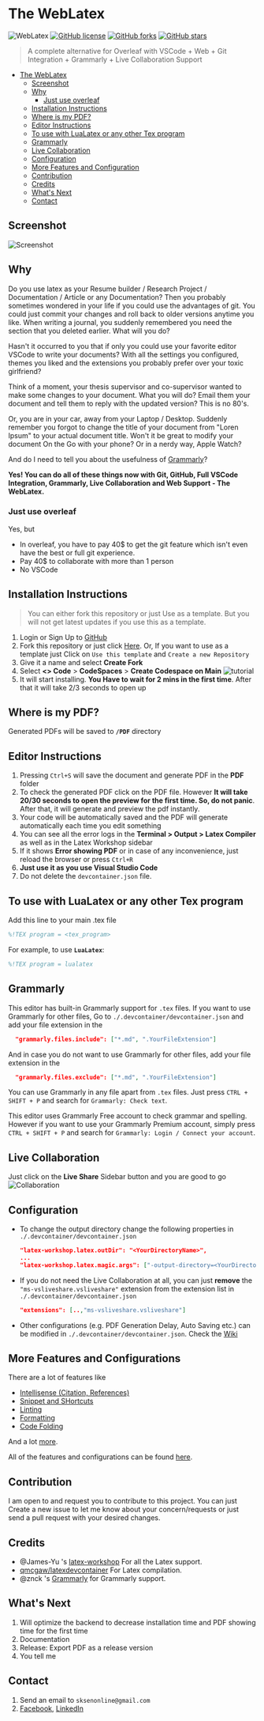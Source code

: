 # The WebLatex

![WebLatex](images/image.png)
[![GitHub license](https://img.shields.io/github/license/sanjib-sen/WebLaTex?style=for-the-badge)](https://github.com/sanjib-sen/WebLaTex/blob/main/LICENSE)
[![GitHub forks](https://img.shields.io/github/forks/sanjib-sen/WebLaTex?color=orange&label=Users%20%F0%9F%91%A8%E2%80%8D%F0%9F%92%BB&style=for-the-badge)](https://github.com/sanjib-sen/WebLaTex/network)
[![GitHub stars](https://img.shields.io/github/stars/sanjib-sen/WebLaTex?color=red&label=Loved%20%F0%9F%92%96&style=for-the-badge)](https://github.com/sanjib-sen/WebLaTex/stargazers)

> A complete alternative for Overleaf with VSCode + Web + Git Integration + Grammarly + Live Collaboration Support

- [The WebLatex](#the-weblatex)
  - [Screenshot](#screenshot)
  - [Why](#why)
    - [Just use overleaf](#just-use-overleaf)
  - [Installation Instructions](#installation-instructions)
  - [Where is my PDF?](#where-is-my-pdf)
  - [Editor Instructions](#editor-instructions)
  - [To use with LuaLatex or any other Tex program](#to-use-with-lualatex-or-any-other-tex-program)
  - [Grammarly](#grammarly)
  - [Live Collaboration](#live-collaboration)
  - [Configuration](#configuration)
  - [More Features and Configuration](#more-features-and-configurations)
  - [Contribution](#contribution)
  - [Credits](#credits)
  - [What's Next](#whats-next)
  - [Contact](#contact)

## Screenshot

![Screenshot](images/screenshot.png)

## Why

Do you use latex as your Resume builder / Research Project / Documentation / Article or any Documentation? Then you probably sometimes wondered in your life if you could use the advantages of git. You could just commit your changes and roll back to older versions anytime you like. When writing a journal, you suddenly remembered you need the section that you deleted earlier. What will you do?

Hasn't it occurred to you that if only you could use your favorite editor VSCode to write your documents? With all the settings you configured, themes you liked and the extensions you probably prefer over your toxic girlfriend?

Think of a moment, your thesis supervisor and co-supervisor wanted to make some changes to your document. What you will do? Email them your document and tell them to reply with the updated version? This is no 80's.

Or, you are in your car, away from your Laptop / Desktop. Suddenly remember you forgot to change the title of your document from "Loren Ipsum" to your actual document title. Won't it be great to modify your document On the Go with your phone? Or in a nerdy way, Apple Watch?

And do I need to tell you about the usefulness of [Grammarly](https://www.grammarly.com/)?

**Yes! You can do all of these things now with Git, GitHub, Full VSCode Integration, Grammarly, Live Collaboration and Web Support - The WebLatex.**

### Just use overleaf

Yes, but

- In overleaf, you have to pay 40$ to get the git feature which isn't even have the best or full git experience.
- Pay 40$ to collaborate with more than 1 person
- No VSCode

## Installation Instructions

> You can either fork this repository or just Use as a template. But you will not get latest updates if you use this as a template.

1. Login or Sign Up to [GitHub](https://github.com/login)
2. Fork this repository or just click [Here](https://github.com/sanjib-sen/weblatex/fork). Or, If you want to use as a template just Click on `Use this template` and `Create a new Repository`
3. Give it a name and select **Create Fork**
4. Select **<> Code** > **CodeSpaces** > **Create Codespace on Main**
    ![tutorial](images/tutorial.gif)
5. It will start installing. **You Have to wait for 2 mins in the first time**. After that it will take 2/3 seconds to open up

## Where is my PDF?

Generated PDFs will be saved to **`/PDF`** directory

## Editor Instructions

1. Pressing `Ctrl+S` will save the document and generate PDF in the **PDF** folder
2. To check the generated PDF click on the PDF file. However **It will take 20/30 seconds to open the preview for the first time. So, do not panic**. After that, it will generate and preview the pdf instantly.
3. Your code will be automatically saved and the PDF will generate automatically each time you edit something
4. You can see all the error logs in the **Terminal > Output > Latex Compiler** as well as in the Latex Workshop sidebar
5. If it shows **Error showing PDF** or in case of any inconvenience, just reload the browser or press `Ctrl+R`
6. **Just use it as you use Visual Studio Code**
7. Do not delete the `devcontainer.json` file.

## To use with LuaLatex or any other Tex program

Add this line to your main .tex file

```tex
%!TEX program = <tex_program>
```

For example, to use **`LuaLatex`**:

```tex
%!TEX program = lualatex
```

## Grammarly

This editor has built-in Grammarly support for `.tex` files. If you want to use Grammarly for other files, Go to `./.devcontainer/devcontainer.json` and add your file extension in the

  ```json
    "grammarly.files.include": ["*.md", ".YourFileExtension"]
  ```

And in case you do not want to use Grammarly for other files, add your file extension in the

  ```json
    "grammarly.files.exclude": ["*.md", ".YourFileExtension"]
  ```

You can use Grammarly in any file apart from `.tex` files. Just press `CTRL + SHIFT + P` and search for `Grammarly: Check text`.

This editor uses Grammarly Free account to check grammar and spelling. However if you want to use your Grammarly Premium account, simply press `CTRL + SHIFT + P` and search for `Grammarly: Login / Connect your account`.

## Live Collaboration

Just click on the **Live Share** Sidebar button and you are good to go
  ![Collaboration](images/collaborate.png)

## Configuration

- To change the output directory change the following properties in `./.devcontainer/devcontainer.json`

    ```json
    "latex-workshop.latex.outDir": "<YourDirectoryName>",
    ...
    "latex-workshop.latex.magic.args": ["-output-directory=<YourDirectoryName>",..],
    ```

- If you do not need the Live Collaboration at all, you can just **remove** the `"ms-vsliveshare.vsliveshare"` extension from the extension list in `./.devcontainer/devcontainer.json`

    ```json
    "extensions": [..,"ms-vsliveshare.vsliveshare"]
    ```

- Other configurations (e.g. PDF Generation Delay, Auto Saving etc.) can be modified in `./.devcontainer/devcontainer.json`. Check the [Wiki](https://github.com/James-Yu/LaTeX-Workshop/wiki)

## More Features and Configurations

There are a lot of features like

- [Intellisense (Citation, References)](https://github.com/James-Yu/LaTeX-Workshop/wiki/Intellisense)
- [Snippet and SHortcuts](https://github.com/James-Yu/LaTeX-Workshop/wiki/Snippets)
- [Linting](https://github.com/James-Yu/LaTeX-Workshop/wiki/Linters)
- [Formatting](https://github.com/James-Yu/LaTeX-Workshop/wiki/Format)
- [Code Folding](https://github.com/James-Yu/LaTeX-Workshop/wiki/ExtraFeatures#code-folding)

And a lot [more](https://github.com/James-Yu/LaTeX-Workshop/wiki/ExtraFeatures).

All of the features and configurations can be found [here](https://github.com/James-Yu/LaTeX-Workshop/wiki).

## Contribution

I am open to and request you to contribute to this project. You can just Create a new issue to let me know about your concern/requests or just send a pull request with your desired changes.

## Credits

- @James-Yu 's [latex-workshop](https://github.com/James-Yu/LaTeX-Workshop) For all the Latex support.
- [qmcgaw/latexdevcontainer](https://hub.docker.com/r/qmcgaw/latexdevcontainer) For Latex compilation.
- @znck 's [Grammarly](https://github.com/znck/grammarly) for Grammarly support.

## What's Next

1. Will optimize the backend to decrease installation time and PDF showing time for the first time
2. Documentation
3. Release: Export PDF as a release version
4. You tell me

## Contact

1. Send an email to `sksenonline@gmail.com`
2. [Facebook](https://www.facebook.com/sanjib.kumarsen.963/), [LinkedIn](https://www.linkedin.com/in/sanjibsen/)
